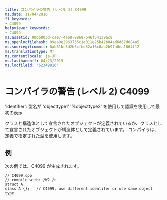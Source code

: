 ```yaml
---
title: コンパイラの警告 (レベル 2) C4099
ms.date: 11/04/2016
f1_keywords:
- C4099
helpviewer_keywords:
- C4099
ms.assetid: 00bb803d-cae7-4ab8-8969-b46f54139ac8
ms.openlocfilehash: 09ea9e2963735c1e011e25b42b04ad6d67d084a5
ms.sourcegitcommit: 0ab61bc3d2b6cfbd52a16c6ab2b97a8ea1864f12
ms.translationtype: MT
ms.contentlocale: ja-JP
ms.lasthandoff: 04/23/2019
ms.locfileid: "62349816"
---
```

# <a name="compiler-warning-level-2-c4099"></a>コンパイラの警告 (レベル 2) C4099

'identifier': 型名が 'objecttype1' '%objecttype2' を使用して認識を使用して最初の表示

クラスと構造体として宣言されたオブジェクトが定義されているか、クラスとして宣言されたオブジェクトが構造体として定義されています。 コンパイラは、定義で指定された型を使用します。

## <a name="example"></a>例

次の例では、C4099 が生成されます。

```
// C4099.cpp
// compile with: /W2 /c
struct A;
class A {};   // C4099, use different identifer or use same object type
```